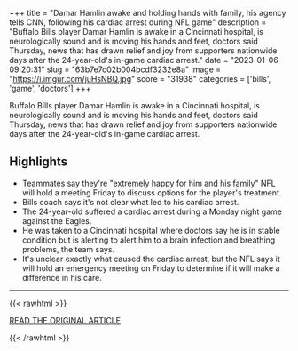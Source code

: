 +++
title = "Damar Hamlin awake and holding hands with family, his agency tells CNN, following his cardiac arrest during NFL game"
description = "Buffalo Bills player Damar Hamlin is awake in a Cincinnati hospital, is neurologically sound and is moving his hands and feet, doctors said Thursday, news that has drawn relief and joy from supporters nationwide days after the 24-year-old's in-game cardiac arrest."
date = "2023-01-06 09:20:31"
slug = "63b7e7c02b004bcdf3232e8a"
image = "https://i.imgur.com/juHsNBQ.jpg"
score = "31938"
categories = ['bills', 'game', 'doctors']
+++

Buffalo Bills player Damar Hamlin is awake in a Cincinnati hospital, is neurologically sound and is moving his hands and feet, doctors said Thursday, news that has drawn relief and joy from supporters nationwide days after the 24-year-old's in-game cardiac arrest.

## Highlights

- Teammates say they're "extremely happy for him and his family" NFL will hold a meeting Friday to discuss options for the player's treatment.
- Bills coach says it's not clear what led to his cardiac arrest.
- The 24-year-old suffered a cardiac arrest during a Monday night game against the Eagles.
- He was taken to a Cincinnati hospital where doctors say he is in stable condition but is alerting to alert him to a brain infection and breathing problems, the team says.
- It's unclear exactly what caused the cardiac arrest, but the NFL says it will hold an emergency meeting on Friday to determine if it will make a difference in his care.

---

{{< rawhtml >}}
  <p class="article-category">
    <a target="_blank" href="https://www.cnn.com/2023/01/05/sport/damar-hamlin-collapse-bills-status-thursday/index.html">READ THE ORIGINAL ARTICLE</a>
  </p>
{{< /rawhtml >}}
